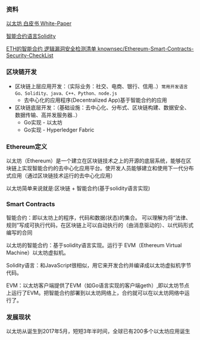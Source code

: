 ### 资料

[以太坊 白皮书 White-Paper](https://github.com/ethereum/wiki/wiki/White-Paper)

[智能合约语言Solidity](https://solidity-cn.readthedocs.io/zh/develop/introduction-to-smart-contracts.html)

[ETH的智能合约 逻辑漏洞安全检测清单 knownsec/Ethereum-Smart-Contracts-Security-CheckList](https://github.com/knownsec/Ethereum-Smart-Contracts-Security-CheckList/blob/master/%E4%BB%A5%E5%A4%AA%E5%9D%8A%E6%99%BA%E8%83%BD%E5%90%88%E7%BA%A6%E5%AE%A1%E8%AE%A1CheckList.md)


### 区块链开发

* 区块链上层应用开发：（实际业务：社交、电商、银行、信用..）`常用开发语言 Go、Solidity、java、C++、Python、node.js`
  * 去中心化的应用程序(Decentralized App)基于智能合约的应用
* 区块链底层开发：（基础设施：去中心化、分布式、区块链构建、数据安全、数据传输、高并发服务器..）
  * Go实现 - 以太坊
  * Go实现 - Hyperledger Fabric
  
### Ethereum定义

以太坊（Ethereum）是一个建立在区块链技术之上的开源的底层系统，能够在区块链上实现智能合约的去中心化应用平台。使开发人员能够建立和使用下一代分布式应用（通过区块链技术运行的去中心化应用）

以太坊简单来说就是:区块链 + 智能合约(基于solidity语言实现)

### Smart Contracts

智能合约：即以太坊上的程序，代码和数据(状态)的集合。
可以理解为将“法律、规则”写成可执行代码，在区块链上可以自动执行的（由消息驱动的）、以代码形式编写的合同


以太坊的智能合约：基于solidity语言实现。运行于 EVM（Ethereum Virtual Machine）以太坊虚拟机。

Solidity语言：和JavaScript很相似，用它来开发合约并编译成以太坊虚拟机字节代码。

EVM：以太坊客户端提供了EVM（如Go语言实现的客户端geth）,即以太坊节点上运行了EVM。把智能合约部署到以太坊网络上，合约就可以在以太坊网络中运行了。


### 发展现状

以太坊从诞生到2017年5月，短短3年半时间，全球已有200多个以太坊应用诞生
